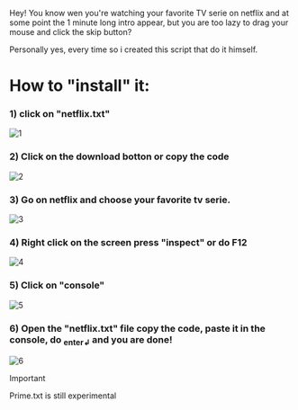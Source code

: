 Hey! You know wen you're watching your favorite TV serie on netflix and at some point the 1 minute long intro appear, but you are too lazy to drag your mouse and click the skip button?

Personally yes, every time so i created this script that do it himself.

# How to "install" it:

### 1) click on "netflix.txt"
![1](https://github.com/user-attachments/assets/0bca1c34-4435-4c44-95a3-77a158a3f54b)
### 2) Click on the download botton or copy the code
![2](https://github.com/user-attachments/assets/7046e3a0-57b6-4fea-9d7b-0aac2e320b08)
### 3) Go on netflix and choose your favorite tv serie.
![3](https://github.com/user-attachments/assets/24bb945d-161f-44dc-84f9-11db4c531a6b)
### 4) Right click on the screen press "inspect" or do F12
![4](https://github.com/user-attachments/assets/924956a9-03b7-4d2e-8597-56c060ffb6f8)
### 5) Click on "console"
![5](https://github.com/user-attachments/assets/7fe472c1-8548-44da-a68a-dc65474de979)
### 6) Open the "netflix.txt" file copy the code, paste it in the console, do <sub>enter↲</sub> and you are done!
![6](https://github.com/user-attachments/assets/6e4bdbbb-40a8-4cb3-901b-08145ce24b25)

> [!IMPORTANT]
> Prime.txt is still experimental
